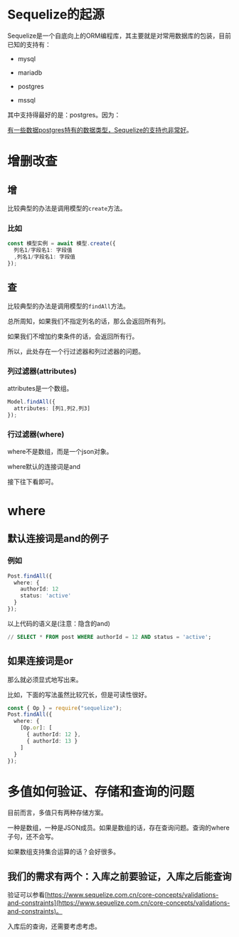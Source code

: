 # Sequelize的起源

Sequelize是一个自底向上的ORM编程库，其主要就是对常用数据库的包装，目前已知的支持有：

- mysql

- mariadb

- postgres

- mssql

其中支持得最好的是：postgres。因为：

[有一些数据postgres特有的数据类型，Sequelize的支持也非常好](https://www.sequelize.com.cn/other-topics/other-data-types#enum)。



# 增删改查

## 增

比较典型的办法是调用模型的`create`方法。

### 比如

```typescript
const 模型实例 = await 模型.create({
  列名1/字段名1: 字段值
  ,列名1/字段名1: 字段值
});
```

## 查

比较典型的办法是调用模型的`findAll`方法。

总所周知，如果我们不指定列名的话，那么会返回所有列。

如果我们不增加约束条件的话，会返回所有行。

所以，此处存在一个行过滤器和列过滤器的问题。

### 列过滤器(attributes)

attributes是一个数组。

```typescript
Model.findAll({
  attributes: [列1,列2,列3]
});
```

### 行过滤器(where)

where不是数组，而是一个json对象。

where默认的连接词是and

接下往下看即可。

# where

## 默认连接词是and的例子

### 例如

```typescript
Post.findAll({
  where: {
    authorId: 12
    status: 'active'
  }
});
```

以上代码的语义是(注意：隐含的and)

```sql
// SELECT * FROM post WHERE authorId = 12 AND status = 'active';
```

## 如果连接词是or

那么就必须显式地写出来。

比如，下面的写法虽然比较冗长，但是可读性很好。

```typescript
const { Op } = require("sequelize");
Post.findAll({
  where: {
    [Op.or]: [
      { authorId: 12 },
      { authorId: 13 }
    ]
  }
});
```



# 多值如何验证、存储和查询的问题

目前而言，多值只有两种存储方案。

一种是数组，一种是JSON成员。如果是数组的话，存在查询问题。查询的where子句，还不会写。

如果数组支持集合运算的话？会好很多。

## 我们的需求有两个：入库之前要验证，入库之后能查询

验证可以参看[https://www.sequelize.com.cn/core-concepts/validations-and-constraints](https://www.sequelize.com.cn/core-concepts/validations-and-constraints)。



入库后的查询，还需要考虑考虑。